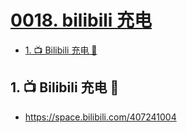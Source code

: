 # [0018. bilibili 充电](https://github.com/Tdahuyou/TNotes.introduction/tree/main/notes/0018.%20bilibili%20%E5%85%85%E7%94%B5)

<!-- region:toc -->

- [1. 📺 Bilibili 充电 🔋](#1--bilibili-充电-)

<!-- endregion:toc -->

## 1. 📺 Bilibili 充电 🔋

- https://space.bilibili.com/407241004
